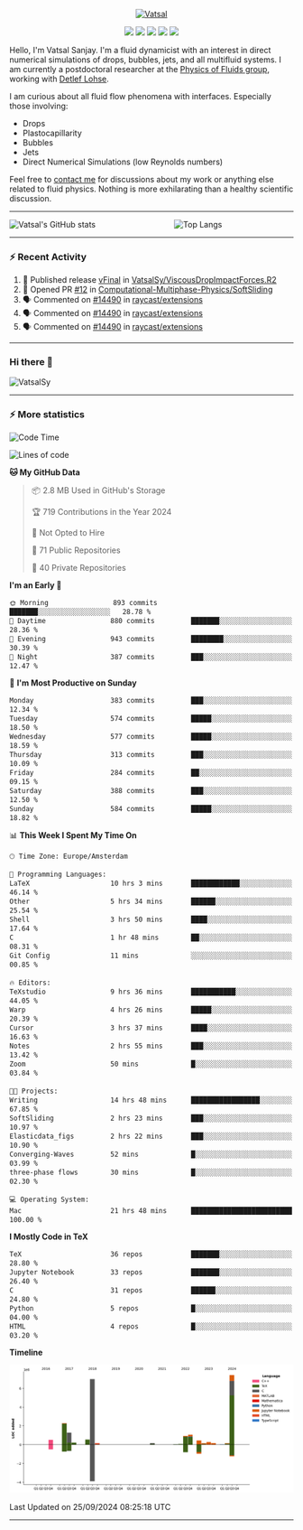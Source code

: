 <center>

[<img alt="Vatsal" width="200px" src="https://www.dropbox.com/s/dxyybgtblo8er6h/Logo_Vatsal_Vector.png?raw=1">](https://www.vatsalsanjay.com)

[<img src="https://img.shields.io/badge/googlescholar-4285F4?&style=for-the-badge&logo=googlescholar&logoColor=white">](https://scholar.google.com/citations?hl=en&user=67aQviYAAAAJ)
[<img src="https://img.shields.io/static/v1.svg?&style=for-the-badge&logo=ResearchGate&label=&message=ResearchGate&logoColor=white&color=green">](https://www.researchgate.net/profile/Vatsal-Sanjay-2)
[<img src="https://img.shields.io/badge/twitter-1DA1F2?&style=for-the-badge&logo=twitter&logoColor=white">](https://twitter.com/VatsalSanjay)
[<img src="https://img.shields.io/badge/linkedin-0A66C2?&style=for-the-badge&logo=linkedin">](https://www.linkedin.com/in/vatsalsanjay/)
[<img src="https://img.shields.io/badge/orcid-A6CE39?&style=for-the-badge&logo=orcid&logoColor=white">](https://orcid.org/0000-0002-4293-6099)

</center>

Hello, I'm Vatsal Sanjay. I'm a fluid dynamicist with an interest in direct numerical simulations of drops, bubbles, jets, and all multifluid systems. I am currently a postdoctoral researcher at the [Physics of Fluids group](https://pof.tnw.utwente.nl), working with [Detlef Lohse](https://en.wikipedia.org/wiki/Detlef_Lohse). 

I am curious about all fluid flow phenomena with interfaces. Especially those involving:

- Drops
- Plastocapillarity
- Bubbles
- Jets
- Direct Numerical Simulations (low Reynolds numbers)

Feel free to [contact me](mailto:contact@vatsalsanjay.com) for discussions about my work or anything else related to fluid physics. Nothing is more exhilarating than a healthy scientific discussion.

<!-- ![Vatsal's GitHub stats](https://github-readme-stats-xi-wine-74.vercel.app/api?username=VatsalSy&show_icons=true&theme=vision-friendly-dark)

![Top Langs](https://github-readme-stats-xi-wine-74.vercel.app/api/top-langs/?username=VatsalSy&layout=compact&theme=vision-friendly-dark) -->

---
<div style="display: flex; justify-content: space-between;">
    <img src="https://github-readme-stats-xi-wine-74.vercel.app/api?username=VatsalSy&show_icons=true&theme=vision-friendly-dark" alt="Vatsal's GitHub stats" style="width: 55%;">
    <img src="https://github-readme-stats-xi-wine-74.vercel.app/api/top-langs/?username=VatsalSy&layout=compact&theme=vision-friendly-dark" alt="Top Langs" style="width: 42%;">
</div>

---

### :zap: Recent Activity

<!--START_SECTION:activity-->
1. 🚀 Published release [vFinal](https://github.com/VatsalSy/ViscousDropImpactForces.R2/releases/tag/vFinal) in [VatsalSy/ViscousDropImpactForces.R2](https://github.com/VatsalSy/ViscousDropImpactForces.R2)
2. 💪 Opened PR [#12](https://github.com/Computational-Multiphase-Physics/SoftSliding/pull/12) in [Computational-Multiphase-Physics/SoftSliding](https://github.com/Computational-Multiphase-Physics/SoftSliding)
3. 🗣 Commented on [#14490](https://github.com/raycast/extensions/issues/14490#issuecomment-2355483960) in [raycast/extensions](https://github.com/raycast/extensions)
4. 🗣 Commented on [#14490](https://github.com/raycast/extensions/issues/14490#issuecomment-2355477967) in [raycast/extensions](https://github.com/raycast/extensions)
5. 🗣 Commented on [#14490](https://github.com/raycast/extensions/issues/14490#issuecomment-2355476324) in [raycast/extensions](https://github.com/raycast/extensions)
<!--END_SECTION:activity-->
---

### Hi there 👋
<p align="left"> <img src="https://komarev.com/ghpvc/?username=VatsalSy&label=Profile%20views&color=orange&style=for-the-badge" alt="VatsalSy" /> </p>

---
### :zap: More statistics

<!--START_SECTION:waka-->
![Code Time](http://img.shields.io/badge/Code%20Time-348%20hrs%2039%20mins-blue)

![Lines of code](https://img.shields.io/badge/From%20Hello%20World%20I%27ve%20Written-22.7%20million%20lines%20of%20code-blue)

**🐱 My GitHub Data** 

> 📦 2.8 MB Used in GitHub's Storage 
 > 
> 🏆 719 Contributions in the Year 2024
 > 
> 🚫 Not Opted to Hire
 > 
> 📜 71 Public Repositories 
 > 
> 🔑 40 Private Repositories 
 > 
**I'm an Early 🐤** 

```text
🌞 Morning                893 commits         ███████░░░░░░░░░░░░░░░░░░   28.78 % 
🌆 Daytime                880 commits         ███████░░░░░░░░░░░░░░░░░░   28.36 % 
🌃 Evening                943 commits         ████████░░░░░░░░░░░░░░░░░   30.39 % 
🌙 Night                  387 commits         ███░░░░░░░░░░░░░░░░░░░░░░   12.47 % 
```
📅 **I'm Most Productive on Sunday** 

```text
Monday                   383 commits         ███░░░░░░░░░░░░░░░░░░░░░░   12.34 % 
Tuesday                  574 commits         █████░░░░░░░░░░░░░░░░░░░░   18.50 % 
Wednesday                577 commits         █████░░░░░░░░░░░░░░░░░░░░   18.59 % 
Thursday                 313 commits         ███░░░░░░░░░░░░░░░░░░░░░░   10.09 % 
Friday                   284 commits         ██░░░░░░░░░░░░░░░░░░░░░░░   09.15 % 
Saturday                 388 commits         ███░░░░░░░░░░░░░░░░░░░░░░   12.50 % 
Sunday                   584 commits         █████░░░░░░░░░░░░░░░░░░░░   18.82 % 
```


📊 **This Week I Spent My Time On** 

```text
🕑︎ Time Zone: Europe/Amsterdam

💬 Programming Languages: 
LaTeX                    10 hrs 3 mins       ████████████░░░░░░░░░░░░░   46.14 % 
Other                    5 hrs 34 mins       ██████░░░░░░░░░░░░░░░░░░░   25.54 % 
Shell                    3 hrs 50 mins       ████░░░░░░░░░░░░░░░░░░░░░   17.64 % 
C                        1 hr 48 mins        ██░░░░░░░░░░░░░░░░░░░░░░░   08.31 % 
Git Config               11 mins             ░░░░░░░░░░░░░░░░░░░░░░░░░   00.85 % 

🔥 Editors: 
TeXstudio                9 hrs 36 mins       ███████████░░░░░░░░░░░░░░   44.05 % 
Warp                     4 hrs 26 mins       █████░░░░░░░░░░░░░░░░░░░░   20.39 % 
Cursor                   3 hrs 37 mins       ████░░░░░░░░░░░░░░░░░░░░░   16.63 % 
Notes                    2 hrs 55 mins       ███░░░░░░░░░░░░░░░░░░░░░░   13.42 % 
Zoom                     50 mins             █░░░░░░░░░░░░░░░░░░░░░░░░   03.84 % 

🐱‍💻 Projects: 
Writing                  14 hrs 48 mins      █████████████████░░░░░░░░   67.85 % 
SoftSliding              2 hrs 23 mins       ███░░░░░░░░░░░░░░░░░░░░░░   10.97 % 
Elasticdata_figs         2 hrs 22 mins       ███░░░░░░░░░░░░░░░░░░░░░░   10.90 % 
Converging-Waves         52 mins             █░░░░░░░░░░░░░░░░░░░░░░░░   03.99 % 
three-phase flows        30 mins             █░░░░░░░░░░░░░░░░░░░░░░░░   02.30 % 

💻 Operating System: 
Mac                      21 hrs 48 mins      █████████████████████████   100.00 % 
```

**I Mostly Code in TeX** 

```text
TeX                      36 repos            ███████░░░░░░░░░░░░░░░░░░   28.80 % 
Jupyter Notebook         33 repos            ███████░░░░░░░░░░░░░░░░░░   26.40 % 
C                        31 repos            ██████░░░░░░░░░░░░░░░░░░░   24.80 % 
Python                   5 repos             █░░░░░░░░░░░░░░░░░░░░░░░░   04.00 % 
HTML                     4 repos             █░░░░░░░░░░░░░░░░░░░░░░░░   03.20 % 
```



**Timeline**

![Lines of Code chart](https://raw.githubusercontent.com/VatsalSy/VatsalSy/main/assets/bar_graph.png)


 Last Updated on 25/09/2024 08:25:18 UTC
<!--END_SECTION:waka-->
---
